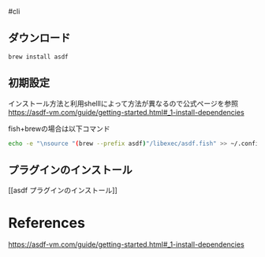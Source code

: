 #cli 
## ダウンロード
`brew install asdf`

## 初期設定
インストール方法と利用shelllによって方法が異なるので公式ページを参照
https://asdf-vm.com/guide/getting-started.html#_1-install-dependencies

fish+brewの場合は以下コマンド
```sh
echo -e "\nsource "(brew --prefix asdf)"/libexec/asdf.fish" >> ~/.config/fish/config.fish
```

## プラグインのインストール
[[asdf プラグインのインストール]]


# References
https://asdf-vm.com/guide/getting-started.html#_1-install-dependencies